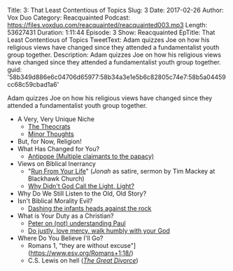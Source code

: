 Title: 3: That Least Contentious of Topics
Slug: 3
Date: 2017-02-26
Author: Vox Duo
Category: Reacquainted
Podcast: https://files.voxduo.com/reacquainted/reacquainted003.mp3
Length: 53627431
Duration: 1:11:44
Episode: 3
Show: Reacquainted
EpTitle: That Least Contentious of Topics
TweetText: Adam quizzes Joe on how his religious views have changed since they attended a fundamentalist youth group together.
Description: Adam quizzes Joe on how his religious views have changed since they attended a fundamentalist youth group together.
guid: '58b349d886e6c04706d65977:58b34a3e1e5b6c82805c74e7:58b5a04459cc68c59cbad1a6'

Adam quizzes Joe on how his religious views have changed since they attended a fundamentalist youth group together.

* A Very, Very Unique Niche
    * [The Theocrats](http://theocrats.minorthoughts.com/)
    * [Minor Thoughts](https://minorthoughts.com/)
* But, for Now, Religion!
* What Has Changed for You?
    * [Antipope (Multiple claimants to the papacy)](https://en.wikipedia.org/wiki/Antipope)
* Views on Biblical Inerrancy
    * "[Run From Your Life](http://www.blackhawkchurch.org/connect/media-resources/search-message-library/?sermon_id=206)" (*Jonah* as satire, sermon by Tim Mackey at Blackhawk Church) 
    * [Why Didn't God Call the Light, Light?](https://minorthoughts.com/resources/why-didnt-god-call-the-light-light)
* Why Do We Still Listen to the Old, Old Story?
* Isn't Biblical Morality Evil?
    * [Dashing the infants heads against the rock](https://www.esv.org/Psalm+137:9/)
* What is Your Duty as a Christian?
    * [Peter on (not) understanding Paul](https://www.esv.org/2+Peter+3:15/)
    * [Do justly, love mercy, walk humbly with your God](https://www.esv.org/Micah+6:6/)
* Where Do You Believe I'll Go?
    * Romans 1, "they are without excuse"](https://www.esv.org/Romans+1:18/)
    * C.S. Lewis on hell (*[The Great Divorce](https://en.wikipedia.org/wiki/The_Great_Divorce)*)
